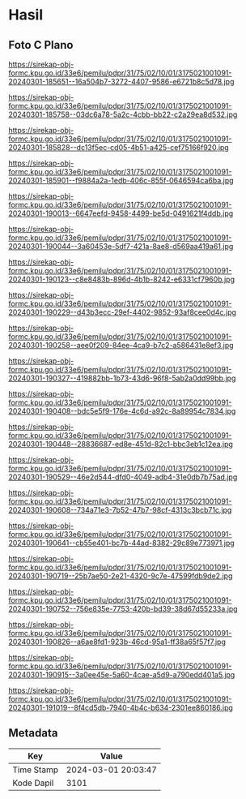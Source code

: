 # Hasil

## Foto C Plano

https://sirekap-obj-formc.kpu.go.id/33e6/pemilu/pdpr/31/75/02/10/01/3175021001091-20240301-185651--16a504b7-3272-4407-9586-e6721b8c5d78.jpg

https://sirekap-obj-formc.kpu.go.id/33e6/pemilu/pdpr/31/75/02/10/01/3175021001091-20240301-185758--03dc6a78-5a2c-4cbb-bb22-c2a29ea8d532.jpg

https://sirekap-obj-formc.kpu.go.id/33e6/pemilu/pdpr/31/75/02/10/01/3175021001091-20240301-185828--dc13f5ec-cd05-4b51-a425-cef75166f920.jpg

https://sirekap-obj-formc.kpu.go.id/33e6/pemilu/pdpr/31/75/02/10/01/3175021001091-20240301-185901--f9884a2a-1edb-406c-855f-0646594ca6ba.jpg

https://sirekap-obj-formc.kpu.go.id/33e6/pemilu/pdpr/31/75/02/10/01/3175021001091-20240301-190013--6647eefd-9458-4499-be5d-0491621f4ddb.jpg

https://sirekap-obj-formc.kpu.go.id/33e6/pemilu/pdpr/31/75/02/10/01/3175021001091-20240301-190044--3a60453e-5df7-421a-8ae8-d569aa419a61.jpg

https://sirekap-obj-formc.kpu.go.id/33e6/pemilu/pdpr/31/75/02/10/01/3175021001091-20240301-190123--c8e8483b-896d-4b1b-8242-e6331cf7960b.jpg

https://sirekap-obj-formc.kpu.go.id/33e6/pemilu/pdpr/31/75/02/10/01/3175021001091-20240301-190229--d43b3ecc-29ef-4402-9852-93af8cee0d4c.jpg

https://sirekap-obj-formc.kpu.go.id/33e6/pemilu/pdpr/31/75/02/10/01/3175021001091-20240301-190258--aee0f209-84ee-4ca9-b7c2-a586431e8ef3.jpg

https://sirekap-obj-formc.kpu.go.id/33e6/pemilu/pdpr/31/75/02/10/01/3175021001091-20240301-190327--419882bb-1b73-43d6-96f8-5ab2a0dd99bb.jpg

https://sirekap-obj-formc.kpu.go.id/33e6/pemilu/pdpr/31/75/02/10/01/3175021001091-20240301-190408--bdc5e5f9-176e-4c6d-a92c-8a89954c7834.jpg

https://sirekap-obj-formc.kpu.go.id/33e6/pemilu/pdpr/31/75/02/10/01/3175021001091-20240301-190448--28836687-ed8e-451d-82c1-bbc3eb1c12ea.jpg

https://sirekap-obj-formc.kpu.go.id/33e6/pemilu/pdpr/31/75/02/10/01/3175021001091-20240301-190529--46e2d544-dfd0-4049-adb4-31e0db7b75ad.jpg

https://sirekap-obj-formc.kpu.go.id/33e6/pemilu/pdpr/31/75/02/10/01/3175021001091-20240301-190608--734a71e3-7b52-47b7-98cf-4313c3bcb71c.jpg

https://sirekap-obj-formc.kpu.go.id/33e6/pemilu/pdpr/31/75/02/10/01/3175021001091-20240301-190641--cb55e401-bc7b-44ad-8382-29c89e773971.jpg

https://sirekap-obj-formc.kpu.go.id/33e6/pemilu/pdpr/31/75/02/10/01/3175021001091-20240301-190719--25b7ae50-2e21-4320-9c7e-47599fdb9de2.jpg

https://sirekap-obj-formc.kpu.go.id/33e6/pemilu/pdpr/31/75/02/10/01/3175021001091-20240301-190752--756e835e-7753-420b-bd39-38d67d55233a.jpg

https://sirekap-obj-formc.kpu.go.id/33e6/pemilu/pdpr/31/75/02/10/01/3175021001091-20240301-190826--a6ae8fd1-923b-46cd-95a1-ff38a65f57f7.jpg

https://sirekap-obj-formc.kpu.go.id/33e6/pemilu/pdpr/31/75/02/10/01/3175021001091-20240301-190915--3a0ee45e-5a60-4cae-a5d9-a790edd401a5.jpg

https://sirekap-obj-formc.kpu.go.id/33e6/pemilu/pdpr/31/75/02/10/01/3175021001091-20240301-191019--8f4cd5db-7940-4b4c-b634-2301ee860186.jpg


## Metadata

| Key        | Value               |
| ---------- | ------------------- |
| Time Stamp | 2024-03-01 20:03:47 |
| Kode Dapil | 3101                |



